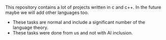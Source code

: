 This repository contains a lot of projects written in c and c++. In the future maybe we will add other languages too.
  - These tasks are normal and include a significant number of the language theory.
  - These tasks were done from us and not  with AI inclusion.

